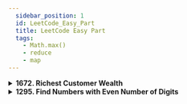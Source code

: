 ```yaml
---
  sidebar_position: 1
  id: LeetCode_Easy_Part
  title: LeetCode Easy Part
  tags:
    - Math.max()
    - reduce
    - map
---
```


<details>
  <summary>
    <strong>1672. Richest Customer Wealth</strong>
  </summary>

```
    Example 1:

    Input: accounts = [[1,2,3],[3,2,1]]
    Output: 6
    Explanation:
    1st customer has wealth = 1 + 2 + 3 = 6
    2nd customer has wealth = 3 + 2 + 1 = 6
    Both customers are considered the richest with a wealth of 6 each, so return 6.
    Example 2:
```
```
    Input: accounts = [[1,5],[7,3],[3,5]]
    Output: 10
    Explanation: 
    1st customer has wealth = 6
    2nd customer has wealth = 10 
    3rd customer has wealth = 8
    The 2nd customer is the richest with a wealth of 10.
```
---

#### 思考：
1. 陣列內每個 item 先加總 `reduce`。
2. 用 `Math.max()` 找到陣列內最大值。

```js
    const maximumWealth = function(accounts) {
        const sumList = accounts.map(item => item.reduce((a, b) => a+b, 0))

        return Math.max(...sumList) // 注意 Math.max 指接收數字，要把陣列拆開。
    };

    maximumWealth([[1,5],[7,3],[3,5]]) // 10
    maximumWealth([[1,2,3],[3,2,1]]) // 6
```

#### Result: O(n^2) time
---

:::tip
- [`Math.max()`](https://developer.mozilla.org/zh-TW/docs/Web/JavaScript/Reference/Global_Objects/Math/max)
- [`reduce`](https://developer.mozilla.org/zh-TW/docs/Web/JavaScript/Reference/Global_Objects/Array/Reduce)
:::

</details>

<details>
  <summary>
    <strong>1295. Find Numbers with Even Number of Digits</strong>
  </summary>

Given an array nums of integers, return how many of them contain an even number of digits.

```
    Example 1:

    Input: nums = [12,345,2,6,7896]
    Output: 2
    Explanation: 
    12 contains 2 digits (even number of digits). 
    345 contains 3 digits (odd number of digits). 
    2 contains 1 digit (odd number of digits). 
    6 contains 1 digit (odd number of digits). 
    7896 contains 4 digits (even number of digits). 
    Therefore only 12 and 7896 contain an even number of digits.
```
```
    Example 2:

    Input: nums = [555,901,482,1771]
    Output: 1 
    Explanation: 
    Only 1771 contains an even number of digits.
```

```
    Constraints:

    1 <= nums.length <= 500
    1 <= nums[i] <= 105
```

---
### 思考
1. 用取字串長度的方法，計算幾個字母。
2. 判斷字母數為偶數，加入計數。

```js
    const findNumbers = function(nums) {
        let evenDigitsNumber = 0;
        
        nums.forEach(item => {
            if(item.toString().length % 2 === 0){
                evenDigitsNumber+=1
            }
        })
        
        return evenDigitsNumber
    };

    findNumbers([555,901,482,1771])
```

:::tip length方法只有字串、陣列才有
- `100.lengh` : Uncaught SyntaxError: Invalid or unexpected token
- `"100".length` : 3
- `[100, 20].length` : 2

:::
</details>


